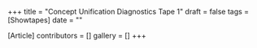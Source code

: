 +++
title = "Concept Unification Diagnostics Tape 1"
draft = false
tags = [Showtapes]
date = ""

[Article]
contributors = []
gallery = []
+++